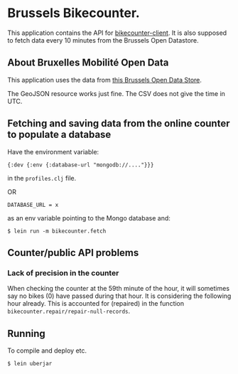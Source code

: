 # Brussels Bikecounter.

This application contains the API for
[bikecounter-client](https://github.com/carlosgeos/bikecounter-client). It
is also supposed to fetch data every 10 minutes from the Brussels Open
Datastore.

## About Bruxelles Mobilité Open Data

This application uses the data from [this Brussels Open Data Store](http://opendatastore.brussels/fr/dataset/bike-counting-poles).

The GeoJSON resource works just fine. The CSV does not give the time in UTC.

## Fetching and saving data from the online counter to populate a database

Have the environment variable:

```
{:dev {:env {:database-url "mongodb://...."}}}
```

in the `profiles.clj` file.

OR
```
DATABASE_URL = x
```

as an env variable pointing to the Mongo database and:

```
$ lein run -m bikecounter.fetch
```

## Counter/public API problems

### Lack of precision in the counter

When checking the counter at the 59th minute of the hour, it will
sometimes say no bikes (0) have passed during that hour. It is
considering the following hour already. This is accounted for
(repaired) in the function
`bikecounter.repair/repair-null-records`.


## Running

To compile and deploy etc.
```sh
$ lein uberjar
```
